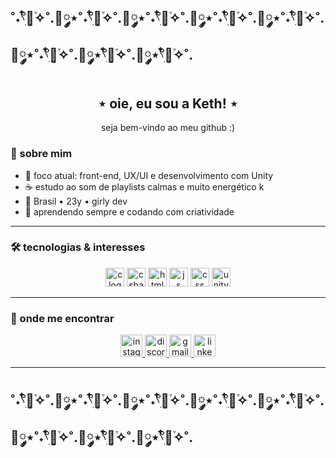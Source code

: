 ## ˚˖𓍢ִ໋🌷͙֒✧˚.🎀༘⋆˚˖𓍢ִ໋🌷͙֒✧˚.🎀༘⋆˚˖𓍢ִ໋🌷͙֒✧˚.🎀༘⋆˚˖𓍢ִ໋🌷͙֒✧˚.🎀༘⋆˚˖𓍢ִ໋🌷͙֒✧˚.🎀༘⋆˚˖𓍢ִ໋🌷͙֒✧˚.🎀༘⋆𓍢ִ໋🌷͙֒✧˚.🎀༘⋆𓍢ִ໋🌷͙֒✧˚.

<h2 align="center">⋆ oie, eu sou a Keth! ⋆ </h2>

<p align="center">seja bem-vindo ao meu github :)</p>

###

### 🌷 sobre mim

- 🎀 foco atual: front-end, UX/UI e desenvolvimento com Unity  
- ☕ estudo ao som de playlists calmas e muito energético k  
- 📍 Brasil • 23y • girly dev  
- 🧠 aprendendo sempre e codando com criatividade  

---

### 🛠️ tecnologias & interesses
<div align="center">
   <img src="https://cdn.jsdelivr.net/gh/devicons/devicon/icons/c/c-original.svg" height="30" alt="c logo"/> 
   <img src="https://cdn.jsdelivr.net/gh/devicons/devicon/icons/csharp/csharp-original.svg" height="30" alt="csharp logo"/>
   <img src="https://cdn.jsdelivr.net/gh/devicons/devicon@latest/icons/html5/html5-original-wordmark.svg"  height="30" alt="html logo"/>
   <img src="https://cdn.jsdelivr.net/gh/devicons/devicon@latest/icons/javascript/javascript-plain.svg"  height="30" alt="js logo"/>  
   <img src="https://cdn.jsdelivr.net/gh/devicons/devicon@latest/icons/css3/css3-original.svg"  height="30" alt="css logo"/>
   <img src="https://cdn.jsdelivr.net/gh/devicons/devicon@latest/icons/unity/unity-original.svg" height="30" alt="unity logo"/> 
</div>

---

### 💌 onde me encontrar
<div align="center">
  <a href="https://www.instagram.com/kethelynjanuskevicius?igsh=ZjB1M3JmdmZzcXZm&utm_source=qr" target="_blank">
    <img src="https://img.shields.io/static/v1?message=Instagram&logo=instagram&label=&color=E4405F&logoColor=white&labelColor=&style=for-the-badge" height="35" alt="instagram logo"  />
  </a>
  <a href="https://discord.com/users/1081742268823765012" target="_blank">
    <img src="https://img.shields.io/static/v1?message=Discord&logo=discord&label=&color=7289DA&logoColor=white&labelColor=&style=for-the-badge" height="35" alt="discord logo"  />
  </a>
  <a href="mailto:kethelyn_jan@outlook.com" target="_blank">
    <img src="https://img.shields.io/static/v1?message=Gmail&logo=gmail&label=&color=D14836&logoColor=white&labelColor=&style=for-the-badge" height="35" alt="gmail logo"  />
  </a>
  <a href="https://www.linkedin.com/in/kethelyn-januskevicius-0496ab27b?utm_source=share&utm_campaign=share_via&utm_content=profile&utm_medium=ios_app" target="_blank">
    <img src="https://img.shields.io/static/v1?message=LinkedIn&logo=linkedin&label=&color=0077B5&logoColor=white&labelColor=&style=for-the-badge" height="35" alt="linkedin logo"  />
  </a>
</div>

---

## ˚˖𓍢ִ໋🌷͙֒✧˚.🎀༘⋆˚˖𓍢ִ໋🌷͙֒✧˚.🎀༘⋆˚˖𓍢ִ໋🌷͙֒✧˚.🎀༘⋆˚˖𓍢ִ໋🌷͙֒✧˚.🎀༘⋆˚˖𓍢ִ໋🌷͙֒✧˚.🎀༘⋆˚˖𓍢ִ໋🌷͙֒✧˚.🎀༘⋆𓍢ִ໋🌷͙֒✧˚.🎀༘⋆𓍢ִ໋🌷͙֒✧˚.
